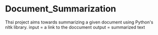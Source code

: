# Document_Summarization

Thsi project aims towards summarizing a given document using Python's nltk library.
input = a link to the doccument
output = summarized text
